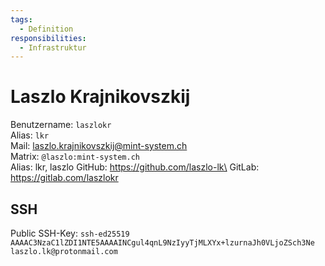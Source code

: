 ```yaml
---
tags:
  - Definition
responsibilities:
  - Infrastruktur
---
```

# Laszlo Krajnikovszkij

Benutzername: `laszlokr`\
Alias: `lkr`\
Mail: <laszlo.krajnikovszkij@mint-system.ch>\
Matrix: `@laszlo:mint-system.ch`\
Alias: lkr, laszlo
GitHub: https://github.com/laszlo-lk\
GitLab: <https://gitlab.com/laszlokr>

## SSH

Public SSH-Key: `ssh-ed25519 AAAAC3NzaC1lZDI1NTE5AAAAINCgul4qnL9NzIyyTjMLXYx+lzurnaJh0VLjoZSch3Ne laszlo.lk@protonmail.com`